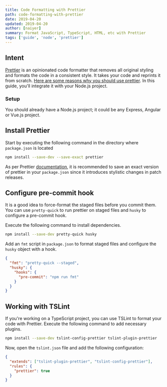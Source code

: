 ```yaml
---
title: Code Formatting with Prettier
path: code-formatting-with-prettier
date: 2019-04-20
updated: 2019-04-20
author: [naiyer]
summary: Format JavaScript, TypeScript, HTML, etc with Prettier
tags: ['guide', 'node', 'prettier']
---
```


## Intent

[Prettier](https://prettier.io) is an opinionated code formatter that removes all original styling and formats the code in a consistent style. It takes your code and reprints it from scratch. [Here are some reasons why you should use prettier](https://prettier.io/docs/en/why-prettier.html). In this guide, you'll integrate it with your Node.js project.

### Setup

You should already have a Node.js project; it could be any Express, Angular or Vue.js project.

## Install Prettier

Start by executing the following command in the directory where `package.json` is located

```bash
npm install --save-dev --save-exact prettier
```

As per Prettier [documentation](https://prettier.io/docs/en/install.html), it is recommended to save an exact version of prettier in your `package.json` since it introduces stylistic changes in patch releases.

## Configure pre-commit hook

It is a good idea to force-format the staged files before you commit them. You can use `pretty-quick` to run prettier on staged files and `husky` to configure a pre-commit hook.

Execute the following command to install dependencies.

```bash
npm install --save-dev pretty-quick husky
```

Add an `fmt` script in `package.json` to format staged files and configure the `husky` object with a hook.

```json
{
  "fmt": "pretty-quick --staged",
  "husky": {
    "hooks": {
      "pre-commit": "npm run fmt"
    }
  }
}
```

## Working with TSLint

If you're working on a TypeScript project, you can use TSLint to format your code with Prettier. Execute the following command to add necessary plugins.

```bash
npm install --save-dev tslint-config-prettier tslint-plugin-prettier
```

Now, open the `tslint.json` file and add the following configuration:

```json
{
  "extends": ["tslint-plugin-prettier", "tslint-config-prettier"],
  "rules": {
    "prettier": true
  }
}
```